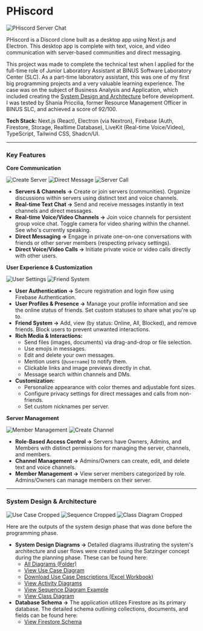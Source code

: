 # PHiscord

![PHiscord Server Chat](./images/server-chat.png)

PHiscord is a Discord clone built as a desktop app using Next.js and Electron. This desktop app is complete with text, voice, and video communication with server-based communities and direct messaging.

This project was made to complete the technical test when I applied for the full-time role of Junior Laboratory Assistant at BINUS Software Laboratory Center (SLC). As a part-time laboratory assistant, this was one of my first big programming projects and a very valuable learning experience. The case was on the subject of Business Analysis and Application, which included creating the [System Design and Architecture](#system-design) before development. I was tested by Shania Priccilia, former Resource Management Officer in BINUS SLC, and achieved a score of 92/100.

**Tech Stack:** Next.js (React), Electron (via Nextron), Firebase (Auth, Firestore, Storage, Realtime Database), LiveKit (Real-time Voice/Video), TypeScript, Tailwind CSS, Shadcn/UI.

---

###  Key Features

**Core Communication**

![Create Server](./images/create-server.png)
![Direct Message](./images/direct-message.png)
![Server Call](./images/server-call.png)

- **Servers & Channels →** Create or join servers (communities). Organize discussions within servers using distinct text and voice channels.
- **Real-time Text Chat →** Send and receive messages instantly in text channels and direct messages.
- **Real-time Voice/Video Channels →** Join voice channels for persistent group voice chat. Toggle camera for video sharing within the channel. See who's currently speaking.
- **Direct Messaging →** Engage in private one-on-one conversations with friends or other server members (respecting privacy settings).
- **Direct Voice/Video Calls →** Initiate private voice or video calls directly with other users.

**User Experience & Customization**

![User Settings](./images/user-settings.png)
![Friend System](./images/friend-system.png)

- **User Authentication →** Secure registration and login flow using Firebase Authentication.
- **User Profiles & Presence →** Manage your profile information and see the online status of friends. Set custom statuses to share what you're up to.
- **Friend System →** Add, view (by status: Online, All, Blocked), and remove friends. Block users to prevent unwanted interactions.
- **Rich Media & Interactions:**
  - Send files (images, documents) via drag-and-drop or file selection.
  - Use emojis in messages.
  - Edit and delete your own messages.
  - Mention users (`@username`) to notify them.
  - Clickable links and image previews directly in chat.
  - Message search within channels and DMs.
- **Customization:**
  - Personalize appearance with color themes and adjustable font sizes.
  - Configure privacy settings for direct messages and calls from non-friends.
  - Set custom nicknames per server.

**Server Management**

![Member Management](./images/member-management.png)
![Create Channel](./images/create-channel.png)

- **Role-Based Access Control →** Servers have Owners, Admins, and Members with distinct permissions for managing the server, channels, and members.
- **Channel Management →** Admins/Owners can create, edit, and delete text and voice channels.
- **Member Management →** View server members categorized by role. Admins/Owners can manage members on their server.

---
<a id="system-design"></a>
### System Design & Architecture

![Use Case Cropped](./diagrams/PHiscord_UseCaseDiagram_cropped.png)
![Sequence Cropped](./diagrams/PHiscord_SequenceDiagram_AssignRoles_cropped.png)
![Class Diagram Cropped](./diagrams/PHiscord_ClassDiagram_cropped.png)

Here are the outputs of the system design phase that was done before the programming phase.

- **System Design Diagrams →** Detailed diagrams illustrating the system's architecture and user flows were created using the Satzinger concept during the planning phase. These can be found here:
  - [All Diagrams (Folder)](./diagrams/)
  - [View Use Case Diagram](./diagrams/PHiscord_UseCaseDiagram.png)
  - [Download Use Case Descriptions (Excel Workbook)](./diagrams/PHiscord_FullUseCaseDescriptions.xlsx)
  - [View Activity Diagrams](./diagrams/PHiscord_ActivityDiagrams.png)
  - [View Sequence Diagram Example](./diagrams/PHiscord_SequenceDiagram_SendFriendRequest.png)
  - [View Class Diagram](./diagrams/PHiscord_ClassDiagram.png)
- **Database Schema →** The application utilizes Firestore as its primary database. The detailed schema outlining collections, documents, and fields can be found here:
  - [View Firestore Schema](./SCHEMA.md)


